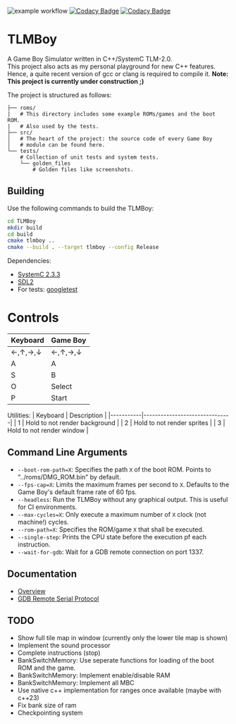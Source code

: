 ![example workflow](https://github.com/not-chciken/TLMBoy/actions/workflows/build.yml/badge.svg)
[![Codacy Badge](https://app.codacy.com/project/badge/Coverage/4791a60cefd140328652ee67756c69b9)](https://www.codacy.com/gh/not-chciken/TLMBoy/dashboard?utm_source=github.com&utm_medium=referral&utm_content=not-chciken/TLMBoy&utm_campaign=Badge_Coverage)
[![Codacy Badge](https://app.codacy.com/project/badge/Grade/4791a60cefd140328652ee67756c69b9)](https://www.codacy.com/gh/not-chciken/TLMBoy/dashboard?utm_source=github.com&amp;utm_medium=referral&amp;utm_content=not-chciken/TLMBoy&amp;utm_campaign=Badge_Grade)
# TLMBoy
A Game Boy Simulator written in C++/SystemC TLM-2.0. <br>
This project also acts as my personal playground for new C++ features.
Hence, a quite recent version of gcc or clang is required to compile it.
__Note: This project is currently under construction ;)__

The project is structured as follows:
```
├── roms/
|   # This directory includes some example ROMs/games and the boot ROM.
|   # Also used by the tests.
├── src/
│   # The heart of the project: the source code of every Game Boy
│   # module can be found here.
└── tests/
    # Collection of unit tests and system tests.
    └── golden_files
        # Golden files like screenshots.
```

## Building
Use the following commands to build the TLMBoy:
```bash
cd TLMBoy
mkdir build
cd build
cmake tlmboy ..
cmake --build . --target tlmboy --config Release
```
Dependencies:
-  [SystemC 2.3.3](https://github.com/accellera-official/systemc)
-  [SDL2](https://github.com/libsdl-org/SDL)
- For tests: [googletest](https://github.com/google/googletest)

# Controls
| Keyboard  | Game Boy  |
|-----------|-----------|
| ←,↑,→,↓   | ←,↑,→,↓   |
| A         | A         |
| S         | B         |
| O         | Select    |
| P         | Start     |


Utilities:
| Keyboard  | Description                   |
|-----------|-------------------------------|
| 1         | Hold to not render background |
| 2         | Hold to not render sprites    |
| 3         | Hold to not render window     |

## Command Line Arguments
-  `--boot-rom-path=X`: Specifies the path `X` of the boot ROM. Points to "../roms/DMG_ROM.bin" by default.
-  `--fps-cap=X`: Limits the maximum frames per second to `X`. Defaults to the Game Boy's default frame rate of 60 fps.
-  `--headless`: Run the TLMBoy without any graphical output. This is useful for CI environments.
-  `--max-cycles=X`: Only execute a maximum number of `X` clock (not machine!) cycles.
-  `--rom-path=X`: Specifies the ROM/game `X` that shall be executed.
-  `--single-step`: Prints the CPU state before the execution pf each instruction.
-  `--wait-for-gdb`: Wait for a GDB remote connection on port 1337.

## Documentation
-  [Overview](https://www.chciken.com/tlmboy/2022/02/19/gameboy-systemc.html)
-  [GDB Remote Serial Protocol](https://www.chciken.com/tlmboy/2022/04/03/gdb-z80.html)

## TODO
-  Show full tile map in window (currently only the lower tile map is shown)
-  Implement the sound processor
-  Complete instructions (stop)
-  BankSwitchMemory: Use seperate functions for loading of the boot ROM and the game.
-  BankSwitchMemory: Implement enable/disable RAM
-  BankSwitchMemory: Implement all MBC
-  Use native c++ implementation for ranges once available (maybe with c++23)
-  Fix bank size of ram
-  Checkpointing system
